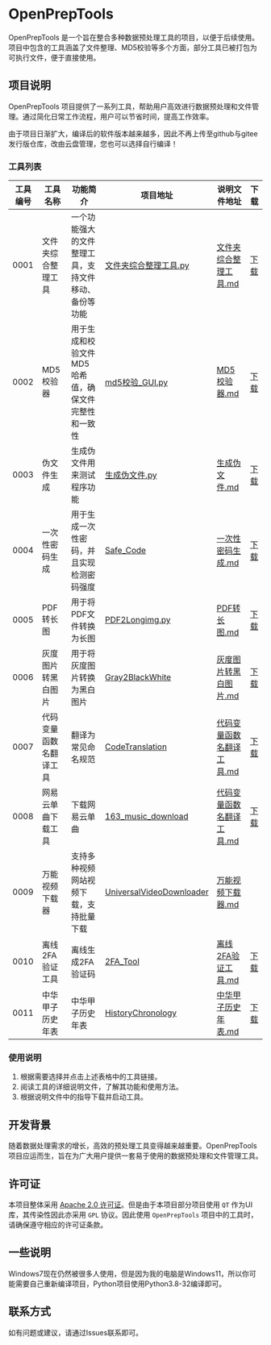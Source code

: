 # OpenPrepTools

OpenPrepTools 是一个旨在整合多种数据预处理工具的项目，以便于后续使用。项目中包含的工具涵盖了文件整理、MD5校验等多个方面，部分工具已被打包为可执行文件，便于直接使用。

## 项目说明

OpenPrepTools 项目提供了一系列工具，帮助用户高效进行数据预处理和文件管理。通过简化日常工作流程，用户可以节省时间，提高工作效率。

由于项目日渐扩大，编译后的软件版本越来越多，因此不再上传至github与gitee发行版仓库，改由云盘管理，您也可以选择自行编译！

### 工具列表

| 工具编号 | 工具名称        | 功能简介                        | 项目地址                                                 | 说明文件地址                               | 下载                                          |
|------|-------------|-----------------------------|------------------------------------------------------|--------------------------------------|---------------------------------------------|
| 0001 | 文件夹综合整理工具   | 一个功能强大的文件整理工具，支持文件移动、备份等功能  | [文件夹综合整理工具.py](File/文件夹综合整理工具.py)                    | [文件夹综合整理工具.md](ExplanationDocument/文件夹综合整理工具.md)    |      [下载]()                                         |
| 0002 | MD5校验器      | 用于生成和校验文件MD5哈希值，确保文件完整性和一致性 | [md5校验_GUI.py](Other/md5校验_GUI.py)                   | [MD5校验器.md](ExplanationDocument/MD5校验器.md)          |        [下载]()                                       |
| 0003 | 伪文件生成       | 生成伪文件用来测试程序功能               | [生成伪文件.py](File/生成伪文件.py)                            | [生成伪文件.md](ExplanationDocument/生成伪文件.md)            |        [下载]()                                       |
| 0004 | 一次性密码生成     | 用于生成一次性密码，并且实现检测密码强度        | [Safe_Code](Other/Safe_Code)                         | [一次性密码生成.md](ExplanationDocument/一次性密码生成.md)        |        [下载]()                                       |
| 0005 | PDF转长图      | 用于将PDF文件转换为长图               | [PDF2Longimg.py](Graph/PDF2Longimg.py)               | [PDF转长图.md](ExplanationDocument/PDF转长图.md)          |           [下载](https://xmy521.lanzn.com/iYWhD27ok9pi)                                    |
| 0006 | 灰度图片转黑白图片   | 用于将灰度图片转换为黑白图片              | [Gray2BlackWhite](Graph/Convert2BlackWhite)       | [灰度图片转黑白图片.md](ExplanationDocument/灰度图片转黑白图片.md)    |     [下载]()                                          |
| 0007 | 代码变量函数名翻译工具 | 翻译为常见命名规范                   | [CodeTranslation](Other/CodeTranslation)              | [代码变量函数名翻译工具.md](ExplanationDocument/代码变量函数名翻译工具.md) |        [下载]()                                       |
| 0008 | 网易云单曲下载工具   | 下载网易云单曲                     | [163_music_download](Other/163_music_download)       | [代码变量函数名翻译工具.md](ExplanationDocument/网易云单曲下载工具.md)  |        [下载](https://xmy521.lanzn.com/iQi2r2g0854b)                                       |
| 0009 | 万能视频下载器     | 支持多种视频网站视频下载，支持批量下载         | [UniversalVideoDownloader](Downloader/UniversalVideoDownloader) | [万能视频下载器.md](ExplanationDocument/万能视频下载器.md)|                                             |
| 0010 | 离线2FA验证工具   | 离线生成2FA验证码     | [2FA_Tool](Other/2FA_Tool) | [离线2FA验证工具.md](ExplanationDocument/离线2FA验证工具.md)| [下载](https://xmy521.lanzn.com/idyJf2uih42j) |
| 0011 | 中华甲子历史年表    | 中华甲子历史年表      | [HistoryChronology](HistoryChronology) | [中华甲子历史年表.md](ExplanationDocument/中华甲子历史年表.md)|         [下载](https://xmy521.lanzn.com/iYl0o2ud4s6j)                                    |

### 使用说明

1. 根据需要选择并点击上述表格中的工具链接。
2. 阅读工具的详细说明文件，了解其功能和使用方法。
3. 根据说明文件中的指导下载并启动工具。

## 开发背景

随着数据处理需求的增长，高效的预处理工具变得越来越重要。OpenPrepTools 项目应运而生，旨在为广大用户提供一套易于使用的数据预处理和文件管理工具。

## 许可证

本项目整体采用 [Apache 2.0 许可证](LICENSE)。但是由于本项目部分项目使用 `QT` 作为UI库，其传染性因此亦采用 `GPL` 协议。因此使用 `OpenPrepTools` 项目中的工具时，请确保遵守相应的许可证条款。

## 一些说明

Windows7现在仍然被很多人使用，但是因为我的电脑是Windows11，所以你可能需要自己重新编译项目，Python项目使用Python3.8-32编译即可。

## 联系方式

如有问题或建议，请通过Issues联系即可。
